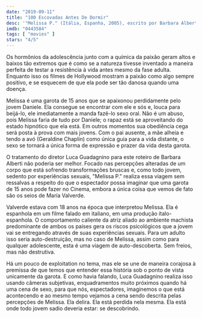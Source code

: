 ```yaml
---
date: "2019-09-11"
title: "100 Escovadas Antes De Dormir"
desc: '"Melissa P." (Itália, Espanha, 2005), escrito por Barbara Alberti, Cristiana Farina e Luca Guadagnino, dirigido por Luca Guadagnino, com María Valverde, Letizia Ciampa, Primo Reggiani, Fabrizia Sacchi e Geraldine Chaplin. Da leva de DVDs.'
imdb: "0443584"
tags: [ "movies" ]
stars: "4/5"
---
```

Os hormônios da adolescência junto com a química da paixão geram altos e baixos tão extremos que é como se a natureza tivesse inventado a maneira perfeita de testar a resistência à vida antes mesmo da fase adulta. Enquanto isso os filmes de Hollywood mostram a paixão como algo sempre positivo, e se esquecem de que ela pode ser tão danosa quando uma doença.

Melissa é uma garota de 15 anos que se apaixonou perdidamente pelo jovem Daniele. Ela consegue se encontrar com ele e sós e, louca para beijá-lo, ele imediatamente a manda fazê-lo sexo oral. Não é um abuso, pois Melissa faria de tudo por Daniele; o rapaz está se aproveitando do estado hipnótico que ela está. Em outros momentos sua obediência cega será posta à prova com mais jovens. Com o pai ausente, a mãe alheia e tendo a avó (Geraldine Chaplin) como única guia para a vida distante, o sexo se tornará a única forma de expressão e prazer da vida desta garota.

O tratamento do diretor Luca Guadagnino para este roteiro de Barbara Alberti não poderia ser melhor. Focado nas percepções alteradas de um corpo que está sofrendo transformações bruscas e, como todo jovem, sedento por experiências sexuais, "Melissa P." realiza essa viagem sem ressalvas a respeito do que o espectador possa imaginar que uma garota de 15 anos pode fazer no Cinema, embora a única coisa que vemos de fato são os seios de María Valverde.

Valverde estava com 18 anos na época que interpretou Melissa. Ela é espanhola em um filme falado em italiano, em uma produção ítalo-espanhola. O comportamento caliente da atriz aliado ao ambiente machista predominante de ambos os países gera os riscos psicológicos que a jovem vai se entregando através de suas experiências sexuais. Para um adulto isso seria auto-destruição, mas no caso de Melissa, assim como para qualquer adolescente, esta é uma viagem de auto-descoberta. Sem freios, mas não destrutiva.

Há um pouco de exploitation no tema, mas ele se une de maneira corajosa à premissa de que temos que entender essa história sob o ponto de vista unicamente da garota. E como havia falando, Luca Guadagnino realiza isso usando câmeras subjetivas, enquadramentos muito próximos quando há uma cena de sexo, para que nós, espectadores, imaginemos o que está acontecendo e ao mesmo tempo vejamos a cena sendo descrita pelas percepções de Melissa. Ela delira. Ela está perdida nela mesma. Ela está onde todo jovem sadio deveria estar: se descobrindo.
